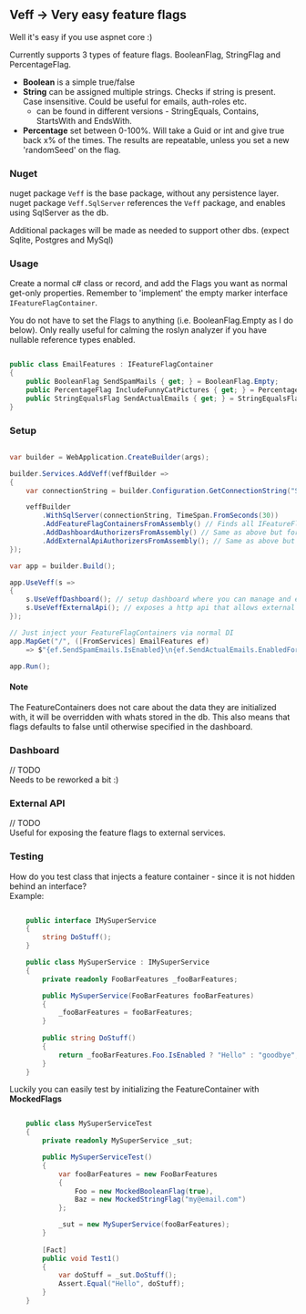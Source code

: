 ## Veff -> Very easy feature flags

Well it's easy if you use aspnet core :) 

Currently supports 3 types of feature flags. 
BooleanFlag, StringFlag and PercentageFlag.

- **Boolean** is a simple true/false
- **String** can be assigned multiple strings. Checks if string is present. Case insensitive. Could be useful for emails, auth-roles etc.   
    - can be found in different versions - StringEquals, Contains, StartsWith and EndsWith.
- **Percentage** set between 0-100%. Will take a Guid or int and give true back x% of the times. The results are repeatable, unless you set a new 'randomSeed' on the flag.  


### Nuget
nuget package `Veff` is the base package, without any persistence layer.  
nuget package `Veff.SqlServer` references the `Veff` package, and enables using SqlServer as the db.

Additional packages will be made as needed to support other dbs. (expect Sqlite, Postgres and MySql) 

### Usage

Create a normal c# class or record, and add the Flags you want as normal get-only properties.
Remember to 'implement' the empty marker interface `IFeatureFlagContainer`.   

You do not have to set the Flags to anything (i.e. BooleanFlag.Empty as I do below). Only really useful for calming the roslyn analyzer if you have nullable reference types enabled.

```C#

public class EmailFeatures : IFeatureFlagContainer
{
    public BooleanFlag SendSpamMails { get; } = BooleanFlag.Empty;
    public PercentageFlag IncludeFunnyCatPictures { get; } = PercentageFlag.Empty;
    public StringEqualsFlag SendActualEmails { get; } = StringEqualsFlag.Empty;
}

```


### Setup

```C#

var builder = WebApplication.CreateBuilder(args);

builder.Services.AddVeff(veffBuilder =>
{
    var connectionString = builder.Configuration.GetConnectionString("SqlDb")!;

    veffBuilder
        .WithSqlServer(connectionString, TimeSpan.FromSeconds(30))
        .AddFeatureFlagContainersFromAssembly() // Finds all IFeatureFlagContainer in scanned assemblies 
        .AddDashboardAuthorizersFromAssembly() // Same as above but for IVeffDashboardAuthorizers (only needed if you want to use the dashboard, and hide it behind some authorization)
        .AddExternalApiAuthorizersFromAssembly(); // Same as above but for IVeffExternalApiAuthorizers (only needed if you want to use the external api and hide it behind some auth)
});

var app = builder.Build();

app.UseVeff(s =>
{
    s.UseVeffDashboard(); // setup dashboard where you can manage and edit your feature flags. 
    s.UseVeffExternalApi(); // exposes a http api that allows external services to make use of the feature flags.
});

// Just inject your FeatureFlagContainers via normal DI
app.MapGet("/", ([FromServices] EmailFeatures ef) 
    => $"{ef.SendSpamEmails.IsEnabled}\n{ef.SendActualEmails.EnabledFor("me")}");

app.Run();

```

#### Note

The FeatureContainers does not care about the data they are initialized with, it will be overridden with whats stored in the db. This also means that flags defaults to false until otherwise specified in the dashboard.


### Dashboard

// TODO  
Needs to be reworked a bit :)

### External API

// TODO  
Useful for exposing the feature flags to external services.  

### Testing

How do you test class that injects a feature container - since it is not hidden behind an interface?  
Example:

```C#

    public interface IMySuperService
    {
        string DoStuff();
    }

    public class MySuperService : IMySuperService
    {
        private readonly FooBarFeatures _fooBarFeatures;

        public MySuperService(FooBarFeatures fooBarFeatures)
        {
            _fooBarFeatures = fooBarFeatures;
        }
        
        public string DoStuff()
        {
            return _fooBarFeatures.Foo.IsEnabled ? "Hello" : "goodbye";
        }
    }

```

Luckily you can easily test by initializing the FeatureContainer with **MockedFlags**

```C#

    public class MySuperServiceTest
    {
        private readonly MySuperService _sut;

        public MySuperServiceTest()
        {
            var fooBarFeatures = new FooBarFeatures
            {
                Foo = new MockedBooleanFlag(true),
                Baz = new MockedStringFlag("my@email.com")
            };

            _sut = new MySuperService(fooBarFeatures);
        }
        
        [Fact]
        public void Test1()
        {
            var doStuff = _sut.DoStuff();
            Assert.Equal("Hello", doStuff);
        }
    }


```
